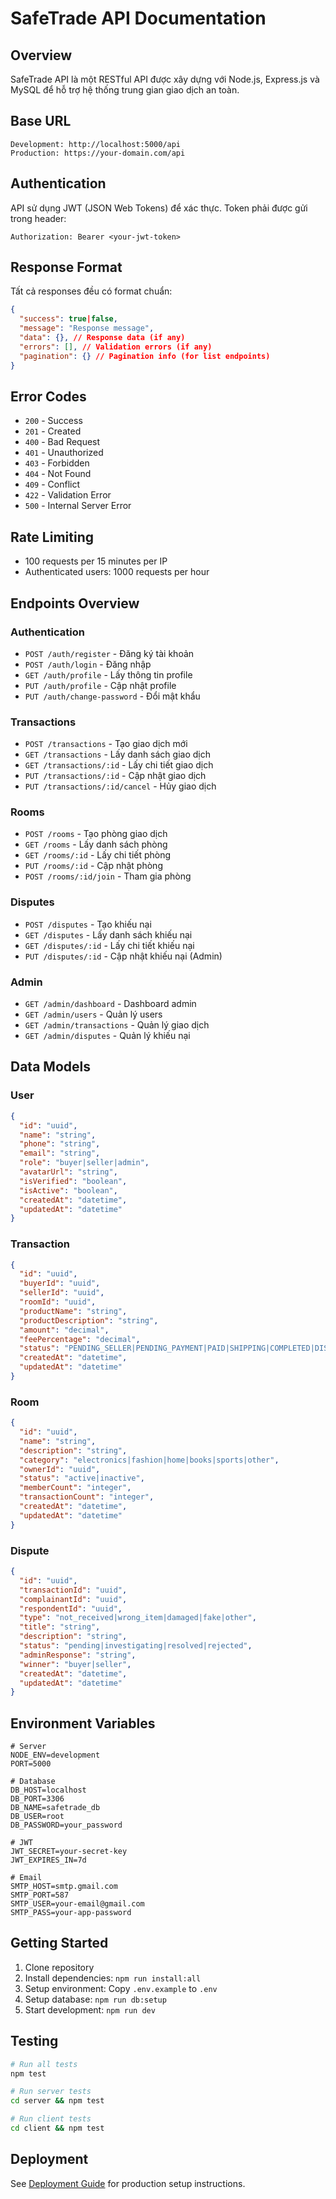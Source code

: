 # SafeTrade API Documentation

## Overview

SafeTrade API là một RESTful API được xây dựng với Node.js, Express.js và MySQL để hỗ trợ hệ thống trung gian giao dịch an toàn.

## Base URL

```
Development: http://localhost:5000/api
Production: https://your-domain.com/api
```

## Authentication

API sử dụng JWT (JSON Web Tokens) để xác thực. Token phải được gửi trong header:

```
Authorization: Bearer <your-jwt-token>
```

## Response Format

Tất cả responses đều có format chuẩn:

```json
{
  "success": true|false,
  "message": "Response message",
  "data": {}, // Response data (if any)
  "errors": [], // Validation errors (if any)
  "pagination": {} // Pagination info (for list endpoints)
}
```

## Error Codes

- `200` - Success
- `201` - Created
- `400` - Bad Request
- `401` - Unauthorized
- `403` - Forbidden
- `404` - Not Found
- `409` - Conflict
- `422` - Validation Error
- `500` - Internal Server Error

## Rate Limiting

- 100 requests per 15 minutes per IP
- Authenticated users: 1000 requests per hour

## Endpoints Overview

### Authentication
- `POST /auth/register` - Đăng ký tài khoản
- `POST /auth/login` - Đăng nhập
- `GET /auth/profile` - Lấy thông tin profile
- `PUT /auth/profile` - Cập nhật profile
- `PUT /auth/change-password` - Đổi mật khẩu

### Transactions
- `POST /transactions` - Tạo giao dịch mới
- `GET /transactions` - Lấy danh sách giao dịch
- `GET /transactions/:id` - Lấy chi tiết giao dịch
- `PUT /transactions/:id` - Cập nhật giao dịch
- `PUT /transactions/:id/cancel` - Hủy giao dịch

### Rooms
- `POST /rooms` - Tạo phòng giao dịch
- `GET /rooms` - Lấy danh sách phòng
- `GET /rooms/:id` - Lấy chi tiết phòng
- `PUT /rooms/:id` - Cập nhật phòng
- `POST /rooms/:id/join` - Tham gia phòng

### Disputes
- `POST /disputes` - Tạo khiếu nại
- `GET /disputes` - Lấy danh sách khiếu nại
- `GET /disputes/:id` - Lấy chi tiết khiếu nại
- `PUT /disputes/:id` - Cập nhật khiếu nại (Admin)

### Admin
- `GET /admin/dashboard` - Dashboard admin
- `GET /admin/users` - Quản lý users
- `GET /admin/transactions` - Quản lý giao dịch
- `GET /admin/disputes` - Quản lý khiếu nại

## Data Models

### User
```json
{
  "id": "uuid",
  "name": "string",
  "phone": "string",
  "email": "string",
  "role": "buyer|seller|admin",
  "avatarUrl": "string",
  "isVerified": "boolean",
  "isActive": "boolean",
  "createdAt": "datetime",
  "updatedAt": "datetime"
}
```

### Transaction
```json
{
  "id": "uuid",
  "buyerId": "uuid",
  "sellerId": "uuid",
  "roomId": "uuid",
  "productName": "string",
  "productDescription": "string",
  "amount": "decimal",
  "feePercentage": "decimal",
  "status": "PENDING_SELLER|PENDING_PAYMENT|PAID|SHIPPING|COMPLETED|DISPUTED|CANCELLED|REFUNDED",
  "createdAt": "datetime",
  "updatedAt": "datetime"
}
```

### Room
```json
{
  "id": "uuid",
  "name": "string",
  "description": "string",
  "category": "electronics|fashion|home|books|sports|other",
  "ownerId": "uuid",
  "status": "active|inactive",
  "memberCount": "integer",
  "transactionCount": "integer",
  "createdAt": "datetime",
  "updatedAt": "datetime"
}
```

### Dispute
```json
{
  "id": "uuid",
  "transactionId": "uuid",
  "complainantId": "uuid",
  "respondentId": "uuid",
  "type": "not_received|wrong_item|damaged|fake|other",
  "title": "string",
  "description": "string",
  "status": "pending|investigating|resolved|rejected",
  "adminResponse": "string",
  "winner": "buyer|seller",
  "createdAt": "datetime",
  "updatedAt": "datetime"
}
```

## Environment Variables

```env
# Server
NODE_ENV=development
PORT=5000

# Database
DB_HOST=localhost
DB_PORT=3306
DB_NAME=safetrade_db
DB_USER=root
DB_PASSWORD=your_password

# JWT
JWT_SECRET=your-secret-key
JWT_EXPIRES_IN=7d

# Email
SMTP_HOST=smtp.gmail.com
SMTP_PORT=587
SMTP_USER=your-email@gmail.com
SMTP_PASS=your-app-password
```

## Getting Started

1. Clone repository
2. Install dependencies: `npm run install:all`
3. Setup environment: Copy `.env.example` to `.env`
4. Setup database: `npm run db:setup`
5. Start development: `npm run dev`

## Testing

```bash
# Run all tests
npm test

# Run server tests
cd server && npm test

# Run client tests
cd client && npm test
```

## Deployment

See [Deployment Guide](../deployment/README.md) for production setup instructions.
